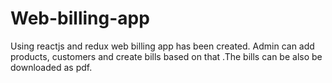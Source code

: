 # Web-billing-app
Using reactjs and redux web billing app has been created. Admin can add products, customers and create bills based on that .The bills can be also be downloaded as pdf.
